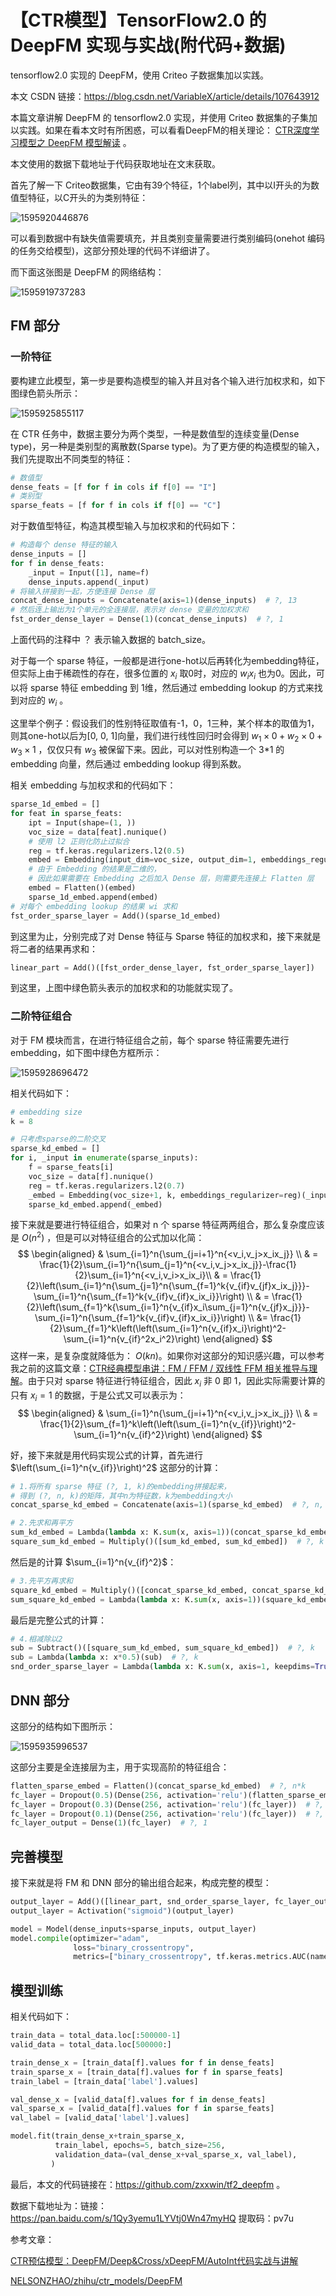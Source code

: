 # 【CTR模型】TensorFlow2.0 的 DeepFM 实现与实战(附代码+数据)
tensorflow2.0 实现的 DeepFM，使用 Criteo 子数据集加以实践。

本文 CSDN 链接：https://blog.csdn.net/VariableX/article/details/107643912

本篇文章讲解 DeepFM 的 tensorflow2.0 实现，并使用 Criteo 数据集的子集加以实践。如果在看本文时有所困惑，可以看看DeepFM的相关理论： [CTR深度学习模型之 DeepFM 模型解读](https://blog.csdn.net/VariableX/article/details/107548080) 。

本文使用的数据下载地址于代码获取地址在文末获取。

首先了解一下 Criteo数据集，它由有39个特征，1个label列，其中以I开头的为数值型特征，以C开头的为类别特征：

![1595920446876](assets/1595920446876.png)

可以看到数据中有缺失值需要填充，并且类别变量需要进行类别编码(onehot 编码的任务交给模型)，这部分预处理的代码不详细讲了。

而下面这张图是 DeepFM 的网络结构：

![1595919737283](assets/1595919737283.png)

## FM 部分

### 一阶特征

要构建立此模型，第一步是要构造模型的输入并且对各个输入进行加权求和，如下图绿色箭头所示：

![1595925855117](assets/1595925855117.png)

在 CTR 任务中，数据主要分为两个类型，一种是数值型的连续变量(Dense type)，另一种是类别型的离散数(Sparse type)。为了更方便的构造模型的输入，我们先提取出不同类型的特征：

```python
# 数值型
dense_feats = [f for f in cols if f[0] == "I"]
# 类别型
sparse_feats = [f for f in cols if f[0] == "C"]
```

对于数值型特征，构造其模型输入与加权求和的代码如下：

```python
# 构造每个 dense 特征的输入
dense_inputs = []
for f in dense_feats:
    _input = Input([1], name=f)
    dense_inputs.append(_input)
# 将输入拼接到一起，方便连接 Dense 层
concat_dense_inputs = Concatenate(axis=1)(dense_inputs)  # ?, 13
# 然后连上输出为1个单元的全连接层，表示对 dense 变量的加权求和
fst_order_dense_layer = Dense(1)(concat_dense_inputs)  # ?, 1
```

上面代码的注释中 ？ 表示输入数据的 batch_size。

对于每一个 sparse 特征，一般都是进行one-hot以后再转化为embedding特征，但实际上由于稀疏性的存在，很多位置的 $x_i$ 取0时，对应的 $w_i x_i$  也为0。因此，可以将 sparse 特征 embedding 到 1维，然后通过 embedding lookup 的方式来找到对应的 $w_i$ 。

这里举个例子：假设我们的性别特征取值有-1，0，1三种，某个样本的取值为1，则其one-hot以后为[0, 0, 1]向量，我们进行线性回归时会得到 $w_1 \times 0 + w_2 \times 0 +w_3 \times 1$ ，仅仅只有 $w_3$ 被保留下来。因此，可以对性别构造一个 3*1 的 embedding 向量，然后通过 embedding  lookup 得到系数。

相关 embedding 与加权求和的代码如下：

```python
sparse_1d_embed = []
for feat in sparse_feats:
    ipt = Input(shape=(1, ))
    voc_size = data[feat].nunique()
    # 使用 l2 正则化防止过拟合
    reg = tf.keras.regularizers.l2(0.5)
    embed = Embedding(input_dim=voc_size, output_dim=1, embeddings_regularizer=reg)(ipt)
    # 由于 Embedding 的结果是二维的，
    # 因此如果需要在 Embedding 之后加入 Dense 层，则需要先连接上 Flatten 层
    embed = Flatten()(embed)
    sparse_1d_embed.append(embed)
# 对每个 embedding lookup 的结果 wi 求和
fst_order_sparse_layer = Add()(sparse_1d_embed)
```

到这里为止，分别完成了对 Dense 特征与 Sparse 特征的加权求和，接下来就是将二者的结果再求和：

```python
linear_part = Add()([fst_order_dense_layer, fst_order_sparse_layer])
```

到这里，上图中绿色箭头表示的加权求和的功能就实现了。

### 二阶特征组合

对于 FM 模块而言，在进行特征组合之前，每个 sparse 特征需要先进行 embedding，如下图中绿色方框所示：

![1595928696472](assets/1595928696472.png)

相关代码如下：

```python
# embedding size
k = 8

# 只考虑sparse的二阶交叉
sparse_kd_embed = []
for i, _input in enumerate(sparse_inputs):
    f = sparse_feats[i]
    voc_size = data[f].nunique()
    reg = tf.keras.regularizers.l2(0.7)
    _embed = Embedding(voc_size+1, k, embeddings_regularizer=reg)(_input)
    sparse_kd_embed.append(_embed)
```

接下来就是要进行特征组合，如果对 n 个 sparse 特征两两组合，那么复杂度应该是 $O(n^2)$ ，但是可以对特征组合的公式加以化简：
$$
\begin{aligned}  & \sum_{i=1}^n{\sum_{j=i+1}^n{<v_i,v_j>x_ix_j}} \\ & = \frac{1}{2}\sum_{i=1}^n{\sum_{j=1}^n{<v_i,v_j>x_ix_j}}-\frac{1}{2}\sum_{i=1}^n{<v_i,v_i>x_ix_i}\\  & = \frac{1}{2}\left(\sum_{i=1}^n{\sum_{j=1}^n{\sum_{f=1}^k{v_{if}v_{jf}x_ix_j}}}-\sum_{i=1}^n{\sum_{f=1}^k{v_{if}v_{if}x_ix_i}}\right) \\   & = \frac{1}{2}\left(\sum_{f=1}^k{\sum_{i=1}^n{v_{if}x_i\sum_{j=1}^n{v_{jf}x_j}}}-\sum_{i=1}^n{\sum_{f=1}^k{v_{if}v_{if}x_ix_i}}\right) \\
&= \frac{1}{2}\sum_{f=1}^k\left(\left(\sum_{i=1}^n{v_{if}x_i}\right)^2-\sum_{i=1}^n{v_{if}^2x_i^2}\right)
\end{aligned}
$$
这样一来，是复杂度就降低为： $O(kn)$。如果你对这部分的知识感兴趣，可以参考我之前的这篇文章：[CTR经典模型串讲：FM / FFM / 双线性 FFM 相关推导与理解](https://blog.csdn.net/VariableX/article/details/107529033)。由于只对 sparse 特征进行特征组合，因此 $x_i$ 非 0 即 1，因此实际需要计算的只有 $x_i = 1$ 的数据，于是公式又可以表示为：
$$
\begin{aligned}  & \sum_{i=1}^n{\sum_{j=i+1}^n{<v_i,v_j>x_ix_j}} \\ & = \frac{1}{2}\sum_{f=1}^k\left(\left(\sum_{i=1}^n{v_{if}}\right)^2-\sum_{i=1}^n{v_{if}^2}\right)
\end{aligned}
$$


好，接下来就是用代码实现公式的计算，首先进行 $\left(\sum_{i=1}^n{v_{if}}\right)^2$ 这部分的计算：

```python
# 1.将所有 sparse 特征 (?, 1, k)的embedding拼接起来，
# 得到 (?, n, k)的矩阵，其中n为特征数，k为embedding大小
concat_sparse_kd_embed = Concatenate(axis=1)(sparse_kd_embed)  # ?, n, k

# 2.先求和再平方
sum_kd_embed = Lambda(lambda x: K.sum(x, axis=1))(concat_sparse_kd_embed)  # ?, k
square_sum_kd_embed = Multiply()([sum_kd_embed, sum_kd_embed])  # ?, k
```

然后是的计算 $\sum_{i=1}^n{v_{if}^2}$：

```python
# 3.先平方再求和
square_kd_embed = Multiply()([concat_sparse_kd_embed, concat_sparse_kd_embed]) # ?, n, k
sum_square_kd_embed = Lambda(lambda x: K.sum(x, axis=1))(square_kd_embed)  # ?, k
```

最后是完整公式的计算：

```python
# 4.相减除以2
sub = Subtract()([square_sum_kd_embed, sum_square_kd_embed])  # ?, k
sub = Lambda(lambda x: x*0.5)(sub)  # ?, k
snd_order_sparse_layer = Lambda(lambda x: K.sum(x, axis=1, keepdims=True))(sub)  # ?, 1
```

## DNN 部分

这部分的结构如下图所示：

![1595935996537](assets/1595935996537.png)

这部分主要是全连接层为主，用于实现高阶的特征组合：

```python
flatten_sparse_embed = Flatten()(concat_sparse_kd_embed)  # ?, n*k
fc_layer = Dropout(0.5)(Dense(256, activation='relu')(flatten_sparse_embed))  # ?, 256
fc_layer = Dropout(0.3)(Dense(256, activation='relu')(fc_layer))  # ?, 256
fc_layer = Dropout(0.1)(Dense(256, activation='relu')(fc_layer))  # ?, 256
fc_layer_output = Dense(1)(fc_layer)  # ?, 1
```

## 完善模型

接下来就是将 FM 和 DNN 部分的输出组合起来，构成完整的模型：

```python
output_layer = Add()([linear_part, snd_order_sparse_layer, fc_layer_output])
output_layer = Activation("sigmoid")(output_layer)

model = Model(dense_inputs+sparse_inputs, output_layer)
model.compile(optimizer="adam", 
              loss="binary_crossentropy", 
              metrics=["binary_crossentropy", tf.keras.metrics.AUC(name='auc')])
```

## 模型训练

相关代码如下：

```python
train_data = total_data.loc[:500000-1]
valid_data = total_data.loc[500000:]

train_dense_x = [train_data[f].values for f in dense_feats]
train_sparse_x = [train_data[f].values for f in sparse_feats]
train_label = [train_data['label'].values]

val_dense_x = [valid_data[f].values for f in dense_feats]
val_sparse_x = [valid_data[f].values for f in sparse_feats]
val_label = [valid_data['label'].values]

model.fit(train_dense_x+train_sparse_x, 
          train_label, epochs=5, batch_size=256,
          validation_data=(val_dense_x+val_sparse_x, val_label),
         )
```

最后，本文的代码链接在：https://github.com/zxxwin/tf2_deepfm 。

数据下载地址为：链接：https://pan.baidu.com/s/1Qy3yemu1LYVtj0Wn47myHQ 提取码：pv7u



参考文章：

[CTR预估模型：DeepFM/Deep&Cross/xDeepFM/AutoInt代码实战与讲解](https://zhuanlan.zhihu.com/p/109933924)

[NELSONZHAO/zhihu/ctr_models/DeepFM](https://github.com/NELSONZHAO/zhihu/blob/master/ctr_models/DeepFM.ipynb)
